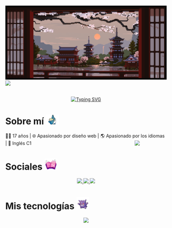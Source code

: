 [![MasterHead](definitivebanner.gif)](https://github.com/kamdevo)
[![](https://visitcount.itsvg.in/api?id=kamdevo&icon=0&color=8)](https://visitcount.itsvg.in)
<br>
<br>
<div align="center">
  <a href="https://git.io/typing-svg"><img src="https://readme-typing-svg.herokuapp.com?font=Delius&size=31&pause=998&color=5781DC&center=true&width=435&lines=Welcome+to+my+Github" alt="Typing SVG" /></a>
</div>

 <h1> Sobre mí <img src="totoro.gif" width="40px"></h1>
<div>
  👨🏻 17 años | 🌐 Apasionado por diseño web | 🌎 Apasionado por los idiomas | 📕 Inglés C1

<img src="https://user-images.githubusercontent.com/74038190/212748830-4c709398-a386-4761-84d7-9e10b98fbe6e.gif" width="100" align="right">
</div>



<h1> Sociales <img src="book.gif" width="40px"></h1>
<div align="center">
<a href="https://discordapp.com/users/726896243623591976">
  <img src="https://img.shields.io/badge/Discord-5865F2?style=for-the-badge&logo=discord&logoColor=white">
</a>
<a href="https://www.instagram.com/kamw._/">
<img src="https://img.shields.io/badge/Instagram-E4405F?style=for-the-badge&logo=instagram&logoColor=white">
</a>
<a href="https://www.linkedin.com/in/juan-camilo-morales-mart%C3%ADnez-697152332">
<img src="https://img.shields.io/badge/LinkedIn-0077B5?style=for-the-badge&logo=linkedin&logoColor=white">
</a>
</div>


<h1>Mis tecnologías <img src="pokemon.gif" width="40px"></h1>
  <p align="center">
  <a href="https://skillicons.dev">
    <img src="https://skillicons.dev/icons?i=html,css,bootstrap,css,js,nodejs,react,git,mongodb,mysql" />
  </a>
</p>

<!-- Proudly created with GPRM ( https://gprm.itsvg.in ) -->
